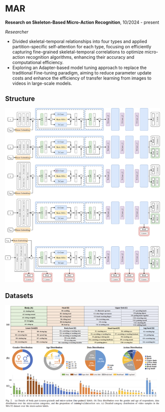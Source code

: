 # MAR
**Research on Skeleton-Based Micro-Action Recognition**, 10/2024 - present

_Researcher_

- Divided skeletal-temporal relationships into four types and applied partition-specific self-attention for each type, focusing on efficiently capturing fine-grained skeletal-temporal correlations to optimize micro-action recognition algorithms, enhancing their accuracy and computational efficiency.
- Exploring an Adapter-based model tuning approach to replace the traditional Fine-tuning paradigm, aiming to reduce parameter update costs and enhance the efficiency of transfer learning from images to videos in large-scale models.


## Structure

![f2](figs/f2.png)

## Datasets

![f1](figs/f1.png)
